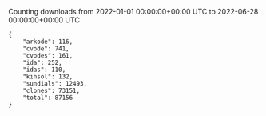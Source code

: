 
Counting downloads from 2022-01-01 00:00:00+00:00 UTC to 2022-06-28 00:00:00+00:00 UTC

```
{
    "arkode": 116,
    "cvode": 741,
    "cvodes": 161,
    "ida": 252,
    "idas": 110,
    "kinsol": 132,
    "sundials": 12493,
    "clones": 73151,
    "total": 87156
}
```
